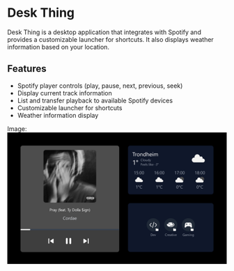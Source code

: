 # Desk Thing

Desk Thing is a desktop application that integrates with Spotify and provides a customizable launcher for shortcuts. It also displays weather information based on your location.

## Features

- Spotify player controls (play, pause, next, previous, seek)
- Display current track information
- List and transfer playback to available Spotify devices
- Customizable launcher for shortcuts
- Weather information display

Image:
![Desk Thing](/static/screenshot.png)